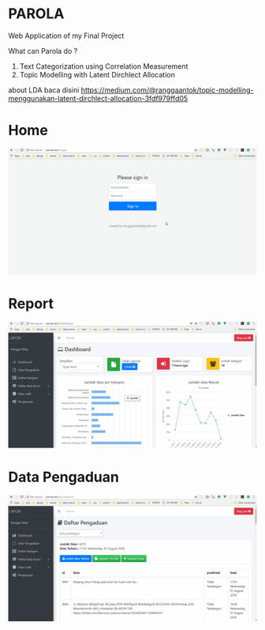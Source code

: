 # PAROLA
Web Application of my Final Project

What can Parola do ?
1. Text Categorization using Correlation Measurement
2. Topic Modelling with Latent Dirchlect Allocation

about LDA baca disini https://medium.com/@ranggaantok/topic-modelling-menggunakan-latent-dirchlect-allocation-3fdf979ffd05

# Home
![Alt Text](home-web.gif)

# Report
![Alt Text](report.gif)

# Data Pengaduan
![Alt Text](data-pengaduan.gif)
